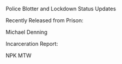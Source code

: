 Police Blotter and Lockdown Status Updates


Recently Released from Prison:

Michael Denning

Incarceration Report:

NPK
MTW
